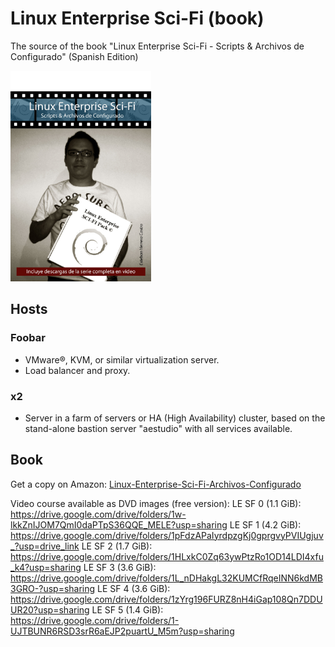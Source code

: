 # Linux Enterprise Sci-Fi (book)

The source of the book "Linux Enterprise Sci-Fi - Scripts &amp; Archivos de Configurado" (Spanish Edition)

<img alt="Cover" src="cover.jpg?raw=true" width="225" height="337" />

## Hosts

### Foobar

- VMware®, KVM, or similar virtualization server.
- Load balancer and proxy.

### x2

- Server in a farm of servers or HA (High Availability) cluster, based on the stand-alone bastion server "aestudio" with all services
available.

## Book

Get a copy on Amazon:
[Linux-Enterprise-Sci-Fi-Archivos-Configurado](https://www.amazon.com/Linux-Enterprise-Sci-Fi-Archivos-Configurado/dp/1507869746)

Video course available as DVD images (free version):
LE SF 0 (1.1 GiB): https://drive.google.com/drive/folders/1w-lkkZnIJOM7QmI0daPTpS36QQE_MELE?usp=sharing
LE SF 1 (4.2 GiB): https://drive.google.com/drive/folders/1pFdzAPaIyrdpzgKj0gprgvyPVIUgjuv_?usp=drive_link
LE SF 2 (1.7 GiB): https://drive.google.com/drive/folders/1HLxkC0Zq63ywPtzRo1OD14LDI4xfu_k4?usp=sharing
LE SF 3 (3.6 GiB): https://drive.google.com/drive/folders/1L_nDHakgL32KUMCfRqeINN6kdMB3GRO-?usp=sharing
LE SF 4 (3.6 GiB): https://drive.google.com/drive/folders/1zYrg196FURZ8nH4iGap108Qn7DDUUR20?usp=sharing
LE SF 5 (1.4 GiB): https://drive.google.com/drive/folders/1-UJTBUNR6RSD3srR6aEJP2puartU_M5m?usp=sharing

